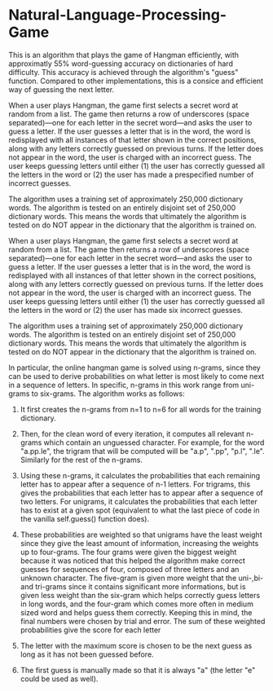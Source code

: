 # Natural-Language-Processing-Game

This is an algorithm that plays the game of Hangman efficiently, with approximatly 55% word-guessing accuracy on dictionaries of hard difficulty. This accuracy is achieved through the algorithm's "guess" function. Compared to other implementations, this is a consice and efficient way of guessing the next letter.

When a user plays Hangman, the game first selects a secret word at random from a list. The game then returns a row of underscores (space separated)—one for each letter in the secret word—and asks the user to guess a letter. If the user guesses a letter that is in the word, the word is redisplayed with all instances of that letter shown in the correct positions, along with any letters correctly guessed on previous turns. If the letter does not appear in the word, the user is charged with an incorrect guess. The user keeps guessing letters until either (1) the user has correctly guessed all the letters in the word or (2) the user has made a prespecified number of incorrect guesses.

The algorithm uses a training set of approximately 250,000 dictionary words. The algorithm is tested on an entirely disjoint set of 250,000 dictionary words. This means the words that ultimately the algorithm is tested on do NOT appear in the dictionary that the algorithm is trained on. 

When a user plays Hangman, the game first selects a secret word at random from a list. The game then returns a row of underscores (space separated)—one for each letter in the secret word—and asks the user to guess a letter. If the user guesses a letter that is in the word, the word is redisplayed with all instances of that letter shown in the correct positions, along with any letters correctly guessed on previous turns. If the letter does not appear in the word, the user is charged with an incorrect guess. The user keeps guessing letters until either (1) the user has correctly guessed all the letters in the word
or (2) the user has made six incorrect guesses.

The algorithm uses a training set of approximately 250,000 dictionary words. The algorithm is tested on an entirely disjoint set of 250,000 dictionary words. This means the words that ultimately the algorithm is tested on do NOT appear in the dictionary that the algorithm is trained on. 

In particular, the online hangman game is solved using n-grams, since they can be used to derive probabilities on what letter is most likely to come next in a sequence of letters. In specific, n-grams in this work range from uni-grams to six-grams. The algorithm works as follows: 

1) It first creates the n-grams from n=1 to n=6 for all words for the training dictionary. 

2) Then, for the clean word of every iteration, it computes all relevant n-grams which contain an unguessed character. For example, for the word "a.pp.le", the trigram that will be computed will be "a.p", ".pp", "p.l", ".le". Similarly for the rest of the n-grams.

3) Using these n-grams, it calculates the probabilities that each remaining letter has to appear after a sequence of n-1 letters. For trigrams, this gives the probabilities that each letter has to appear after a sequence of two letters. For unigrams, it calculates the probabilities that each letter has to exist at a given spot (equivalent to what the last piece of code in the vanilla self.guess() function does).

4) These probabilities are weighted so that unigrams have the least weight since they give the least amount of information, increasing the weights up to four-grams. The four grams were given the biggest weight because it was noticed that this helped the algorithm make correct guesses for sequences of four, composed of three letters and an unknown character. The five-gram is given more weight that the uni-,bi- and tri-grams since it contains significant more informations, but is given less weight than the six-gram which helps correctly guess letters in long words, and the four-gram which comes more often in medium sized word and helps guess them correctly.
 Keeping this in mind, the final numbers were chosen by trial and error. The sum of these weighted probabilities give the score for each letter

5) The letter with the maximum score is chosen to be the next guess as long as it has not been guessed before.

6) The first guess is manually made so that it is always "a" (the letter "e" could be used as well).
